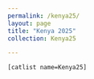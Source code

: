 ```yaml
---
permalink: /kenya25/
layout: page
title: "Kenya 2025"
collection: Kenya25

---
```


	[catlist name=Kenya25]
